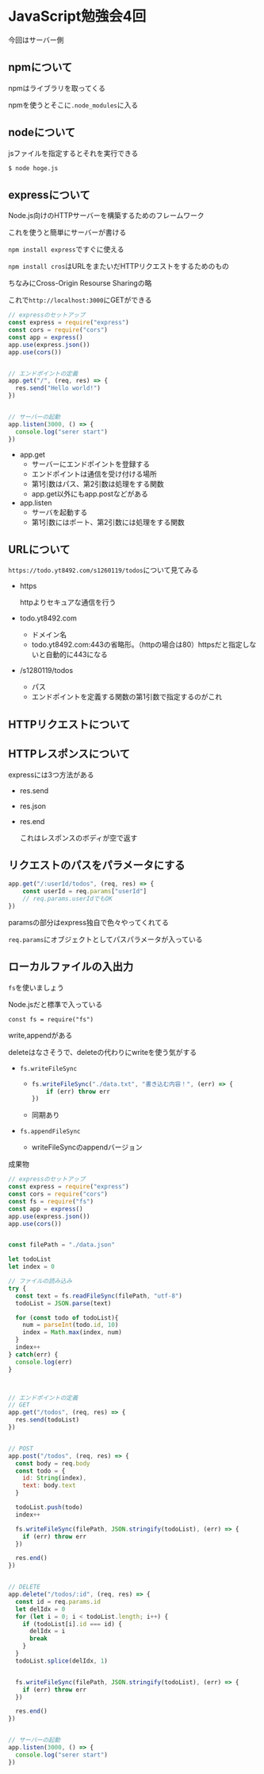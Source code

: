 # JavaScript勉強会4回

今回はサーバー側



## npmについて

npmはライブラリを取ってくる

npmを使うとそこに`.node_modules`に入る



## nodeについて



jsファイルを指定するとそれを実行できる

```bash
$ node hoge.js
```



## expressについて

Node.js向けのHTTPサーバーを構築するためのフレームワーク

これを使うと簡単にサーバーが書ける

`npm install express`ですぐに使える

`npm install cros`はURLをまたいだHTTPリクエストをするためのもの

ちなみにCross-Origin Resourse Sharingの略



これで`http://localhost:3000`にGETができる

```js
// expressのセットアップ
const express = require("express")
const cors = require("cors")
const app = express()
app.use(express.json())
app.use(cors())


// エンドポイントの定義
app.get("/", (req, res) => {
  res.send("Hello world!")
})


// サーバーの起動
app.listen(3000, () => {
  console.log("serer start")
})
```



- app.get
  - サーバーにエンドポイントを登録する
  - エンドポイントは通信を受け付ける場所
  - 第1引数はパス、第2引数は処理をする関数
  - app.get以外にもapp.postなどがある
- app.listen
  - サーバを起動する
  - 第1引数にはポート、第2引数には処理をする関数



## URLについて



`https://todo.yt8492.com/s1260119/todos`について見てみる



- https

  httpよりセキュアな通信を行う

- todo.yt8492.com

  - ドメイン名
  - todo.yt8492.com:443の省略形。（httpの場合は80）httpsだと指定しないと自動的に443になる

- /s1280119/todos

  - パス
  - エンドポイントを定義する関数の第1引数で指定するのがこれ





## HTTPリクエストについて





## HTTPレスポンスについて

expressには3つ方法がある

- res.send

- res.json

- res.end

  これはレスポンスのボディが空で返す





## リクエストのパスをパラメータにする

```js
app.get("/:userId/todos", (req, res) => {
    const userId = req.params["userId"]
    // req.params.userIdでもOK
})
```

paramsの部分はexpress独自で色々やってくれてる

`req.params`にオブジェクトとしてパスパラメータが入っている





##  ローカルファイルの入出力

`fs`を使いましょう

Node.jsだと標準で入っている

`const fs = require("fs")`

write,appendがある

deleteはなさそうで、deleteの代わりにwriteを使う気がする



- `fs.writeFileSync`

  - ```js
    fs.writeFileSync("./data.txt", "書き込む内容！", (err) => {
        if (err) throw err
    })
    ```

  - 同期あり

- `fs.appendFileSync`

  - writeFileSyncのappendバージョン



成果物

```js
// expressのセットアップ
const express = require("express")
const cors = require("cors")
const fs = require("fs")
const app = express()
app.use(express.json())
app.use(cors())


const filePath = "./data.json"

let todoList
let index = 0

// ファイルの読み込み
try {
  const text = fs.readFileSync(filePath, "utf-8")
  todoList = JSON.parse(text)

  for (const todo of todoList){
    num = parseInt(todo.id, 10)
    index = Math.max(index, num)
  }
  index++
} catch(err) {
  console.log(err)
}



// エンドポイントの定義
// GET
app.get("/todos", (req, res) => {
  res.send(todoList)
})


// POST
app.post("/todos", (req, res) => {
  const body = req.body
  const todo = {
    id: String(index),
    text: body.text
  }

  todoList.push(todo)
  index++

  fs.writeFileSync(filePath, JSON.stringify(todoList), (err) => {
    if (err) throw err
  })

  res.end()
})


// DELETE
app.delete("/todos/:id", (req, res) => {
  const id = req.params.id
  let delIdx = 0
  for (let i = 0; i < todoList.length; i++) {
    if (todoList[i].id === id) {
      delIdx = i
      break
    }
  }
  todoList.splice(delIdx, 1)


  fs.writeFileSync(filePath, JSON.stringify(todoList), (err) => {
    if (err) throw err
  })

  res.end()
})


// サーバーの起動
app.listen(3000, () => {
  console.log("serer start")
})
```

